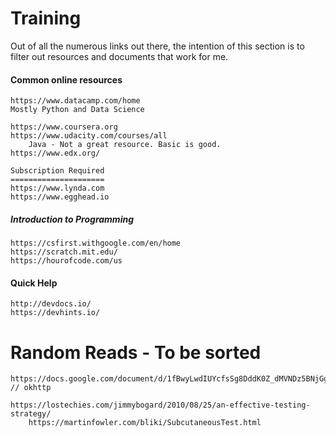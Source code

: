# Training

Out of all the numerous links out there, the intention of this section is to filter out resources and documents that work for me.

#### Common online resources

```
https://www.datacamp.com/home
Mostly Python and Data Science

https://www.coursera.org
https://www.udacity.com/courses/all
    Java - Not a great resource. Basic is good.
https://www.edx.org/

Subscription Required
=====================
https://www.lynda.com
https://www.egghead.io
```

##### Introduction to Programming

```
https://csfirst.withgoogle.com/en/home
https://scratch.mit.edu/
https://hourofcode.com/us
```

#### Quick Help

```
http://devdocs.io/
https://devhints.io/
```

# Random Reads - To be sorted

```
https://docs.google.com/document/d/1fBwyLwdIUYcfsSg8DddK0Z_dMVNDz5BNjGg2nkAncUo/edit        // okhttp

https://lostechies.com/jimmybogard/2010/08/25/an-effective-testing-strategy/
    https://martinfowler.com/bliki/SubcutaneousTest.html
```



